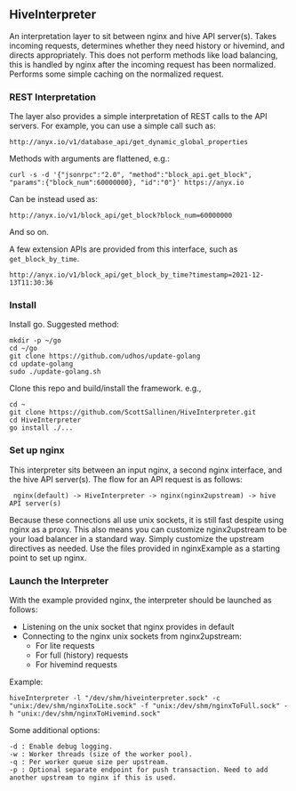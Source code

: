 ## HiveInterpreter

An interpretation layer to sit between nginx and hive API server(s).
Takes incoming requests, determines whether they need history or hivemind, and directs appropriately.
This does not perform methods like load balancing, this is handled by nginx after the incoming request has been normalized.
Performs some simple caching on the normalized request.


### REST Interpretation

The layer also provides a simple interpretation of REST calls to the API servers. For example, you can use a simple call such as:
```
http://anyx.io/v1/database_api/get_dynamic_global_properties
```

Methods with arguments are flattened, e.g.:
```
curl -s -d '{"jsonrpc":"2.0", "method":"block_api.get_block", "params":{"block_num":60000000}, "id":"0"}' https://anyx.io
```
Can be instead used as:
```
http://anyx.io/v1/block_api/get_block?block_num=60000000
```
And so on.

A few extension APIs are provided from this interface, such as `get_block_by_time`.
```
http://anyx.io/v1/block_api/get_block_by_time?timestamp=2021-12-13T11:30:36
```

### Install
Install go. Suggested method:
```
mkdir -p ~/go
cd ~/go
git clone https://github.com/udhos/update-golang
cd update-golang
sudo ./update-golang.sh
```

Clone this repo and build/install the framework. e.g.,
```
cd ~
git clone https://github.com/ScottSallinen/HiveInterpreter.git
cd HiveInterpreter
go install ./...
```

### Set up nginx
This interpreter sits between an input nginx, a second nginx interface, and the hive API server(s).
The flow for an API request is as follows:

``` nginx(default) -> HiveInterpreter -> nginx(nginx2upstream) -> hive API server(s)```

Because these connections all use unix sockets, it is still fast despite using nginx as a proxy.
This also means you can customize nginx2upstream to be your load balancer in a standard way.
Simply customize the upstream directives as needed.
Use the files provided in nginxExample as a starting point to set up nginx.


### Launch the Interpreter
With the example provided nginx, the interpreter should be launched as follows:
 - Listening on the unix socket that nginx provides in default
 - Connecting to the nginx unix sockets from nginx2upstream:
    - For lite requests
    - For full (history) requests
    - For hivemind requests

Example:
```
hiveInterpreter -l "/dev/shm/hiveinterpreter.sock" -c "unix:/dev/shm/nginxToLite.sock" -f "unix:/dev/shm/nginxToFull.sock" -h "unix:/dev/shm/nginxToHivemind.sock"
```

Some additional options:
```
-d : Enable debug logging.
-w : Worker threads (size of the worker pool).
-q : Per worker queue size per upstream.
-p : Optional separate endpoint for push transaction. Need to add another upstream to nginx if this is used.
```
